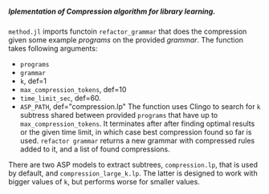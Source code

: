 ##### Iplementation of Compression algorithm for library learning.

`method.jl` imports functoin `refactor_grammar` that does the compression given some example *programs* on the provided *grammar*. 
The function takes following arguments:
- `programs`
- `grammar`
- `k`, def=1
- `max_compression_tokens`, def=10
- `time_limit_sec`, def=60. 
- `ASP_PATH`, def="compression.lp"
The function uses Clingo to search for `k` subtress shared between provided `programs` that have up to `max_compression_tokens`. It terminates after after finding optimal results or the given time limit, in which case best compression found so far is used. 
`refactor grammar` returns a new grammar with compressed rules added to it, and a list of found compressions.

There are two ASP models to extract subtrees, `compression.lp`, that is used by default, and `compression_large_k.lp`. The latter is designed to work with bigger values of `k`, but performs worse for smaller values. 